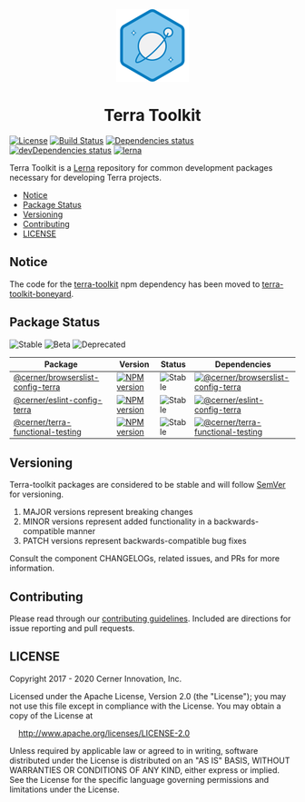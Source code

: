 <!-- Logo -->
<p align="center">
  <img height="128" width="128" src="https://github.com/cerner/terra-toolkit/raw/main/terra.png">
</p>

<!-- Name -->
<h1 align="center">
  Terra Toolkit
</h1>

[![License](https://badgen.net/github/license/cerner/terra-toolkit)](https://github.com/cerner/terra-toolkit/blob/main/LICENSE)
[![Build Status](https://badgen.net/travis/cerner/terra-toolkit)](https://travis-ci.com/cerner/terra-toolkit)
[![Dependencies status](https://badgen.net/david/dep/cerner/terra-toolkit)](https://david-dm.org/cerner/terra-toolkit)
[![devDependencies status](https://badgen.net/david/dev/cerner/terra-toolkit)](https://david-dm.org/cerner/terra-toolkit?type=dev)
[![lerna](https://badgen.net/badge/maintained%20with/lerna/cc00ff)](https://lerna.js.org/)

Terra Toolkit is a [Lerna](https://github.com/lerna/lerna) repository for common development packages necessary for developing Terra projects.

- [Notice](#notice)
- [Package Status](#package-status)
- [Versioning](#versioning)
- [Contributing](#contributing)
- [LICENSE](#license)

## Notice

The code for the [terra-toolkit](https://www.npmjs.com/package/terra-toolkit) npm dependency has been moved to [terra-toolkit-boneyard](https://github.com/cerner/terra-toolkit-boneyard).

## Package Status

![Stable](https://badgen.net/badge/status/Stable/green)
![Beta](https://badgen.net/badge/status/Beta/orange)
![Deprecated](https://badgen.net/badge/status/Deprecated/grey)

| Package | Version | Status | Dependencies |
|---------|---------|--------|--------------|
| [@cerner/browserslist-config-terra](https://github.com/cerner/terra-toolkit/tree/main/packages/browserslist-config-terra) | [![NPM version](https://badgen.net/npm/v/@cerner/browserslist-config-terra)](https://www.npmjs.org/package/@cerner/browserslist-config-terra) | ![Stable](https://badgen.net/badge/status/Stable/green) | [![@cerner/browserslist-config-terra](https://badgen.net/david/dep/cerner/terra-toolkit/packages/browserslist-config-terra)](https://david-dm.org/cerner/terra-toolkit?path=packages/browserslist-config-terra) |
| [@cerner/eslint-config-terra](https://github.com/cerner/terra-toolkit/tree/main/packages/eslint-config-terra) | [![NPM version](https://badgen.net/npm/v/@cerner/eslint-config-terra)](https://www.npmjs.org/package/@cerner/eslint-config-terra) | ![Stable](https://badgen.net/badge/status/Stable/green) | [![@cerner/eslint-config-terra](https://badgen.net/david/dep/cerner/terra-toolkit/packages/eslint-config-terra)](https://david-dm.org/cerner/terra-toolkit?path=packages/eslint-config-terra) |
| [@cerner/terra-functional-testing](https://github.com/cerner/terra-toolkit/tree/main/packages/terra-functional-testing) | [![NPM version](https://badgen.net/npm/v/@cerner/terra-functional-testing)](https://www.npmjs.org/package/@cerner/terra-functional-testing) | ![Stable](https://badgen.net/badge/status/Stable/green) | [![@cerner/terra-functional-testing](https://badgen.net/david/dep/cerner/terra-toolkit/packages/terra-functional-testing)](https://david-dm.org/cerner/terra-toolkit?path=packages/terra-functional-testing) |

## Versioning

Terra-toolkit packages are considered to be stable and will follow [SemVer](http://semver.org/) for versioning.
1. MAJOR versions represent breaking changes
2. MINOR versions represent added functionality in a backwards-compatible manner
3. PATCH versions represent backwards-compatible bug fixes

Consult the component CHANGELOGs, related issues, and PRs for more information.

## Contributing

Please read through our [contributing guidelines](CONTRIBUTING.md). Included are directions for issue reporting and pull requests.

## LICENSE

Copyright 2017 - 2020 Cerner Innovation, Inc.

Licensed under the Apache License, Version 2.0 (the "License"); you may not use this file except in compliance with the License. You may obtain a copy of the License at

&nbsp;&nbsp;&nbsp;&nbsp;http://www.apache.org/licenses/LICENSE-2.0

Unless required by applicable law or agreed to in writing, software distributed under the License is distributed on an "AS IS" BASIS, WITHOUT WARRANTIES OR CONDITIONS OF ANY KIND, either express or implied. See the License for the specific language governing permissions and limitations under the License.

[@terra-core]: https://github.com/cerner/terra-core
[@terra-clinical]: https://github.com/cerner/terra-clinical
[@terra-framework]: https://github.com/cerner/terra-framework
[@terra-dev-site]: https://github.com/cerner/terra-dev-site
